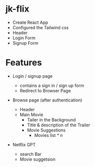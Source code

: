 # jk-flix

- Create React App
- Configured the Tailwind css
- Header
- Login Form
- Signup Form

# Features

- Login / signup page

  - contains a sign in / sign up form
  - Redirect to Browser Page

- Browse page (after authentication)

  - Header
  - Main Movie
    - Tailer in the Background
    - Title & description of the Trailer
    - Movie Suggestions
      - Movies list \* n

- Netflix GPT
  - search Bar
  - Movie suggetsion
